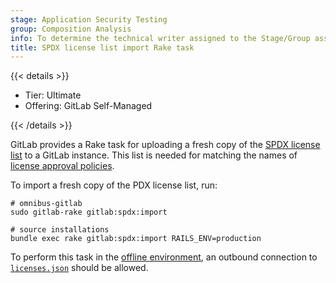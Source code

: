 ```yaml
---
stage: Application Security Testing
group: Composition Analysis
info: To determine the technical writer assigned to the Stage/Group associated with this page, see https://handbook.gitlab.com/handbook/product/ux/technical-writing/#assignments
title: SPDX license list import Rake task
---
```


{{< details >}}

- Tier: Ultimate
- Offering: GitLab Self-Managed

{{< /details >}}

GitLab provides a Rake task for uploading a fresh copy of the [SPDX license list](https://spdx.org/licenses/)
to a GitLab instance. This list is needed for matching the names of [license approval policies](../../user/compliance/license_approval_policies.md).

To import a fresh copy of the PDX license list, run:

```shell
# omnibus-gitlab
sudo gitlab-rake gitlab:spdx:import

# source installations
bundle exec rake gitlab:spdx:import RAILS_ENV=production
```

To perform this task in the [offline environment](../../user/application_security/offline_deployments/_index.md#defining-offline-environments),
an outbound connection to [`licenses.json`](https://spdx.org/licenses/licenses.json) should be
allowed.
